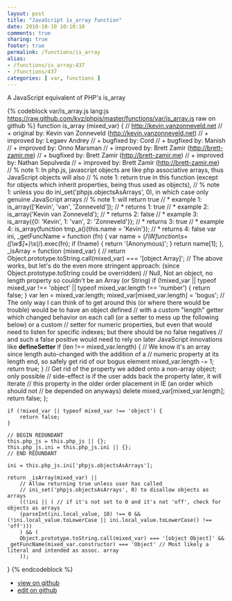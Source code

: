 ```yaml
---
layout: post
title: "JavaScript is_array function"
date: 2010-10-10 10:10:10
comments: true
sharing: true
footer: true
permalink: /functions/is_array
alias:
- /functions/is_array:437
- /functions/437
categories: [ var, functions ]
---
```

A JavaScript equivalent of PHP's is_array
<!-- more -->
{% codeblock var/is_array.js lang:js https://raw.github.com/kvz/phpjs/master/functions/var/is_array.js raw on github %}
function is_array (mixed_var) {
    // http://kevin.vanzonneveld.net
    // +   original by: Kevin van Zonneveld (http://kevin.vanzonneveld.net)
    // +   improved by: Legaev Andrey
    // +   bugfixed by: Cord
    // +   bugfixed by: Manish
    // +   improved by: Onno Marsman
    // +   improved by: Brett Zamir (http://brett-zamir.me)
    // +   bugfixed by: Brett Zamir (http://brett-zamir.me)
    // +   improved by: Nathan Sepulveda
    // +   improved by: Brett Zamir (http://brett-zamir.me)
    // %        note 1: In php.js, javascript objects are like php associative arrays, thus JavaScript objects will also
    // %        note 1: return true in this function (except for objects which inherit properties, being thus used as objects),
    // %        note 1: unless you do ini_set('phpjs.objectsAsArrays', 0), in which case only genuine JavaScript arrays
    // %        note 1: will return true
    // *     example 1: is_array(['Kevin', 'van', 'Zonneveld']);
    // *     returns 1: true
    // *     example 2: is_array('Kevin van Zonneveld');
    // *     returns 2: false
    // *     example 3: is_array({0: 'Kevin', 1: 'van', 2: 'Zonneveld'});
    // *     returns 3: true
    // *     example 4: is_array(function tmp_a(){this.name = 'Kevin'});
    // *     returns 4: false
    var ini,
        _getFuncName = function (fn) {
            var name = (/\W*function\s+([\w\$]+)\s*\(/).exec(fn);
            if (!name) {
                return '(Anonymous)';
            }
            return name[1];
        },
        _isArray = function (mixed_var) {
            // return Object.prototype.toString.call(mixed_var) === '[object Array]';
            // The above works, but let's do the even more stringent approach: (since Object.prototype.toString could be overridden)
            // Null, Not an object, no length property so couldn't be an Array (or String)
            if (!mixed_var || typeof mixed_var !== 'object' || typeof mixed_var.length !== 'number') {
                return false;
            }
            var len = mixed_var.length;
            mixed_var[mixed_var.length] = 'bogus';
            // The only way I can think of to get around this (or where there would be trouble) would be to have an object defined 
            // with a custom "length" getter which changed behavior on each call (or a setter to mess up the following below) or a custom 
            // setter for numeric properties, but even that would need to listen for specific indexes; but there should be no false negatives 
            // and such a false positive would need to rely on later JavaScript innovations like __defineSetter__
            if (len !== mixed_var.length) { // We know it's an array since length auto-changed with the addition of a 
            // numeric property at its length end, so safely get rid of our bogus element
                mixed_var.length -= 1;
                return true;
            }
            // Get rid of the property we added onto a non-array object; only possible 
            // side-effect is if the user adds back the property later, it will iterate 
            // this property in the older order placement in IE (an order which should not 
            // be depended on anyways)
            delete mixed_var[mixed_var.length];
            return false;
        };

    if (!mixed_var || typeof mixed_var !== 'object') {
        return false;
    }

    // BEGIN REDUNDANT
    this.php_js = this.php_js || {};
    this.php_js.ini = this.php_js.ini || {};
    // END REDUNDANT
    
    ini = this.php_js.ini['phpjs.objectsAsArrays'];

    return _isArray(mixed_var) ||
        // Allow returning true unless user has called
        // ini_set('phpjs.objectsAsArrays', 0) to disallow objects as arrays
        ((!ini || ( // if it's not set to 0 and it's not 'off', check for objects as arrays
        (parseInt(ini.local_value, 10) !== 0 && (!ini.local_value.toLowerCase || ini.local_value.toLowerCase() !== 'off')))
        ) && (
        Object.prototype.toString.call(mixed_var) === '[object Object]' && _getFuncName(mixed_var.constructor) === 'Object' // Most likely a literal and intended as assoc. array
        ));
}
{% endcodeblock %}
<ul>
 <li><a href="https://github.com/kvz/phpjs/blob/master/functions/var/is_array.js">view on github</a></li>
 <li><a href="https://github.com/kvz/phpjs/edit/master/functions/var/is_array.js">edit on github</a></li>
</ul>
